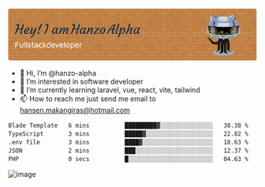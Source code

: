 ![Header](./github-header-image.png)

- 👋 Hi, I’m @hanzo-alpha
- 👀 I’m interested in software developer
- 🌱 I’m currently learning laravel, vue, react, vite, tailwind
- 📫 How to reach me just send me email to hansen.makangiras@hotmail.com 

<!---
hanzo-alpha/hanzo-alpha is a ✨ special ✨ repository because its `README.md` (this file) appears on your GitHub profile.
You can click the Preview link to take a look at your changes.
--->

<!--START_SECTION:waka-->

```txt
Blade Template   6 mins          █████████▓░░░░░░░░░░░░░░░   38.38 %
TypeScript       3 mins          █████▓░░░░░░░░░░░░░░░░░░░   22.82 %
.env file        3 mins          ████▓░░░░░░░░░░░░░░░░░░░░   18.63 %
JSON             2 mins          ███░░░░░░░░░░░░░░░░░░░░░░   12.37 %
PHP              0 secs          █░░░░░░░░░░░░░░░░░░░░░░░░   04.63 %
```

<!--END_SECTION:waka-->

![image](https://github.com/hanzo-alpha/hanzo-alpha/assets/111342797/c4bd2977-6123-4017-8652-6e166259b484)

